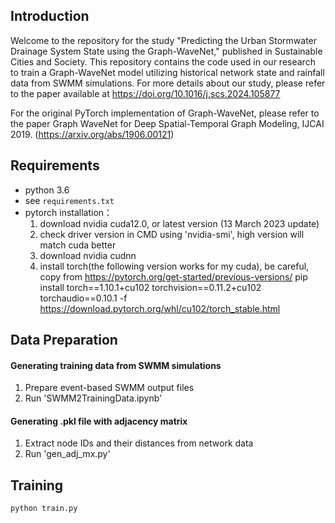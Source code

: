 ## Introduction
Welcome to the repository for the study "Predicting the Urban Stormwater Drainage System State using the Graph-WaveNet," published in Sustainable Cities and Society. This repository contains the code used in our research to train a Graph-WaveNet model utilizing historical network state and rainfall data from SWMM simulations. For more details about our study, please refer to the paper available at https://doi.org/10.1016/j.scs.2024.105877

For the original PyTorch implementation of Graph-WaveNet, please refer to the paper Graph WaveNet for Deep Spatial-Temporal Graph Modeling, IJCAI 2019. (https://arxiv.org/abs/1906.00121)

## Requirements
- python 3.6
- see `requirements.txt`
- pytorch installation：
  1. download nvidia cuda12.0, or latest version (13 March 2023 update)  
  2. check driver version in CMD using 'nvidia-smi', high version will match cuda better
  3. download nvidia cudnn
  4. install torch(the following version works for my cuda), be careful, copy from https://pytorch.org/get-started/previous-versions/
pip install torch==1.10.1+cu102 torchvision==0.11.2+cu102 torchaudio==0.10.1 -f https://download.pytorch.org/whl/cu102/torch_stable.html

## Data Preparation
#### Generating training data from SWMM simulations
1. Prepare event-based SWMM output files
2. Run 'SWMM2TrainingData.ipynb' 

#### Generating .pkl file with adjacency matrix 
1. Extract node IDs and their distances from network data
2. Run 'gen_adj_mx.py'

## Training
```
python train.py
```
